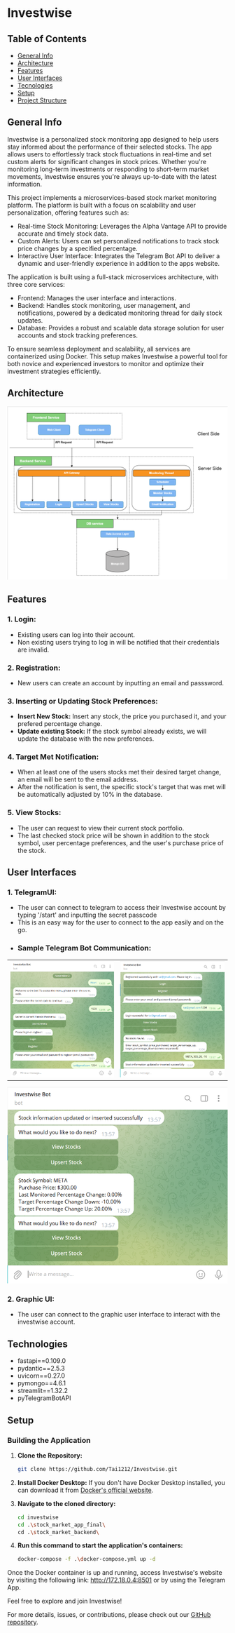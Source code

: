 # Investwise

## Table of Contents
* [General Info](#general-info)
* [Architecture](#architecture)
* [Features](#features)
* [User Interfaces](#user-interfaces)
* [Tecnologies](#technologies)
* [Setup](#setup)
* [Project Structure](#project-structure)
 
## General Info
Investwise is a personalized stock monitoring app designed to help users stay informed about the performance of their selected stocks. The app allows users to effortlessly track stock fluctuations in real-time and set custom alerts for significant changes in stock prices. Whether you're monitoring long-term investments or responding to short-term market movements, Investwise ensures you're always up-to-date with the latest information. 

This project implements a microservices-based stock market monitoring platform. The platform is built with a focus on scalability and user personalization, offering features such as:
* Real-time Stock Monitoring: Leverages the Alpha Vantage API to provide accurate and timely stock data.
* Custom Alerts: Users can set personalized notifications to track stock price changes by a specified percentage.
* Interactive User Interface: Integrates the Telegram Bot API to deliver a dynamic and user-friendly experience in addition to the apps website. 

The application is built using a full-stack microservices architecture, with three core services:
* Frontend: Manages the user interface and interactions.
* Backend: Handles stock monitoring, user management, and notifications, powered by a dedicated monitoring thread for daily stock updates.
* Database: Provides a robust and scalable data storage solution for user accounts and stock tracking preferences.

To ensure seamless deployment and scalability, all services are containerized using Docker. This setup makes Investwise a powerful tool for both novice and experienced investors to monitor and optimize their investment strategies efficiently.

## Architecture
![alt text](docs/architecture.png)

## Features

### 1. Login:
- Existing users can log into their account. 
- Non existing users trying to log in will be notified that their credentials are invalid.

### 2. Registration:
- New users can create an account by inputting an email and passsword. 

### 3. Inserting or Updating Stock Preferences:
- **Insert New Stock:** Insert any stock, the price you purchased it, and your prefered percentage change.
- **Update existing Stock:** If the stock symbol already exists, we will update the database with the new preferences. 

### 4. Target Met Notification:
- When at least one of the users stocks met their desired target change, an email will be sent to the email address. 
- After the notification is sent, the specific stock's target that was met will be automatically adjusted by 10% in the database.

### 5. View Stocks:
- The user can request to view their current stock portfolio. 
- The last checked stock price will be shown in addition to the stock symbol, user percentage preferences, and the user's purchase price of the stock.

## User Interfaces

### 1. TelegramUI:
- The user can connect to telegram to access their Investwise account by typing '/start' and inputting the secret passcode
- This is an easy way for the user to connect to the app easily and on the go.
- ### Sample Telegram Bot Communication:
|                          |                         |
:-------------------------:|:-------------------------:
  ![alt text](docs/telegram1.png) | ![alt text](docs/telegram2.png)
  ![alt text](docs/telegram3.png)

### 2. Graphic UI:
- The user can connect to the graphic user interface to interact with the investwise account. 

## Technologies
* fastapi==0.109.0
* pydantic==2.5.3
* uvicorn==0.27.0
* pymongo==4.6.1
* streamlit==1.32.2
* pyTelegramBotAPI
  
## Setup

### Building the Application

1. **Clone the Repository:**
   ```bash
   git clone https://github.com/Tai1212/Investwise.git
   ```

2. **Install Docker Desktop:**
   If you don't have Docker Desktop installed, you can download it from [Docker's official website](https://www.docker.com/products/docker-desktop).

3. **Navigate to the cloned directory:**
    ```bash
    cd investwise
    cd .\stock_market_app_final\
    cd .\stock_market_backend\
   ```

4. **Run this command to start the application's containers:**
   ```bash
   docker-compose -f .\docker-compose.yml up -d
   ```
Once the Docker container is up and running, access Investwise's website by visiting the following link: http://172.18.0.4:8501 or by using the Telegram App.

Feel free to explore and join Investwise!

For more details, issues, or contributions, please check out our [GitHub repository](https://github.com/Tai1212/Investwise.git).

